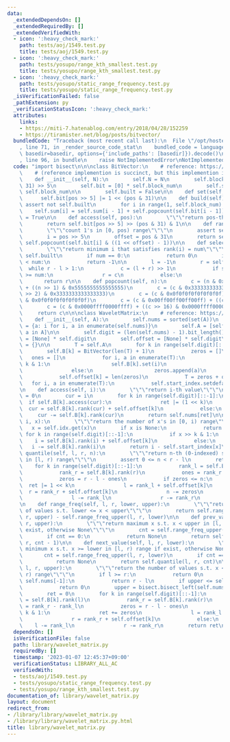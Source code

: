 ```yaml
---
data:
  _extendedDependsOn: []
  _extendedRequiredBy: []
  _extendedVerifiedWith:
  - icon: ':heavy_check_mark:'
    path: tests/aoj/1549.test.py
    title: tests/aoj/1549.test.py
  - icon: ':heavy_check_mark:'
    path: tests/yosupo/range_kth_smallest.test.py
    title: tests/yosupo/range_kth_smallest.test.py
  - icon: ':heavy_check_mark:'
    path: tests/yosupo/static_range_frequency.test.py
    title: tests/yosupo/static_range_frequency.test.py
  _isVerificationFailed: false
  _pathExtension: py
  _verificationStatusIcon: ':heavy_check_mark:'
  attributes:
    links:
    - https://miti-7.hatenablog.com/entry/2018/04/28/152259
    - https://tiramister.net/blog/posts/bitvector/
  bundledCode: "Traceback (most recent call last):\n  File \"/opt/hostedtoolcache/PyPy/3.7.13/x64/site-packages/onlinejudge_verify/documentation/build.py\"\
    , line 71, in _render_source_code_stat\n    bundled_code = language.bundle(stat.path,\
    \ basedir=basedir, options={'include_paths': [basedir]}).decode()\n  File \"/opt/hostedtoolcache/PyPy/3.7.13/x64/site-packages/onlinejudge_verify/languages/python.py\"\
    , line 96, in bundle\n    raise NotImplementedError\nNotImplementedError\n"
  code: "import bisect\n\n\nclass BitVector:\n    # reference: https://tiramister.net/blog/posts/bitvector/\n\
    \    # (reference implemention is succinct, but this implemention is not succinct.)\n\
    \    def __init__(self, N):\n        self.N = N\n        self.block_num = (N +\
    \ 31) >> 5\n        self.bit = [0] * self.block_num\n        self.sum = [0] *\
    \ self.block_num\n\n        self.built = False\n\n    def set(self, pos):\n  \
    \      self.bit[pos >> 5] |= 1 << (pos & 31)\n\n    def build(self):\n       \
    \ assert not self.built\n        for i in range(1, self.block_num):\n        \
    \    self.sum[i] = self.sum[i - 1] + self.popcount(self.bit[i - 1])\n        self.built\
    \ = True\n\n    def access(self, pos):\n        \"\"\"return pos-th bit\"\"\"\n\
    \        return self.bit[pos >> 5] >> (pos & 31) & 1\n\n    def rank(self, pos):\n\
    \        \"\"\"count 1's in [0, pos) range\"\"\"\n        assert self.built\n\
    \        i = pos >> 5\n        offset = pos & 31\n        return self.sum[i] +\
    \ self.popcount(self.bit[i] & ((1 << offset) - 1))\n\n    def select(self, num):\n\
    \        \"\"\"return minimum i that satisfies rank(i) = num\"\"\"\n        assert\
    \ self.built\n        if num == 0:\n            return 0\n        if self.rank(self.N)\
    \ < num:\n            return -1\n\n        l = -1\n        r = self.N\n      \
    \  while r - l > 1:\n            c = (l + r) >> 1\n            if self.rank(c)\
    \ >= num:\n                r = c\n            else:\n                l = c\n \
    \       return r\n\n    def popcount(self, n):\n        c = (n & 0x5555555555555555)\
    \ + ((n >> 1) & 0x5555555555555555)\n        c = (c & 0x3333333333333333) + ((c\
    \ >> 2) & 0x3333333333333333)\n        c = (c & 0x0f0f0f0f0f0f0f0f) + ((c >> 4)\
    \ & 0x0f0f0f0f0f0f0f0f)\n        c = (c & 0x00ff00ff00ff00ff) + ((c >> 8) & 0x00ff00ff00ff00ff)\n\
    \        c = (c & 0x0000ffff0000ffff) + ((c >> 16) & 0x0000ffff0000ffff)\n   \
    \     return c\n\n\nclass WaveletMatrix:\n    # reference: https://miti-7.hatenablog.com/entry/2018/04/28/152259\n\
    \    def __init__(self, A):\n        self.nums = sorted(set(A))\n        self.idx\
    \ = {a: i for i, a in enumerate(self.nums)}\n        self.A = [self.idx[a] for\
    \ a in A]\n\n        self.digit = (len(self.nums) - 1).bit_length()\n        self.B\
    \ = [None] * self.digit\n        self.offset = [None] * self.digit\n        self.start_index\
    \ = {}\n\n        T = self.A\n        for k in range(self.digit)[::-1]:\n    \
    \        self.B[k] = BitVector(len(T) + 1)\n            zeros = []\n         \
    \   ones = []\n            for i, a in enumerate(T):\n                if a >>\
    \ k & 1:\n                    self.B[k].set(i)\n                    ones.append(a)\n\
    \                else:\n                    zeros.append(a)\n            self.B[k].build()\n\
    \            self.offset[k] = len(zeros)\n            T = zeros + ones\n     \
    \   for i, a in enumerate(T):\n            self.start_index.setdefault(a, i)\n\
    \n    def access(self, i):\n        \"\"\"return i-th value\"\"\"\n        ret\
    \ = 0\n        cur = i\n        for k in range(self.digit)[::-1]:\n          \
    \  if self.B[k].access(cur):\n                ret |= (1 << k)\n              \
    \  cur = self.B[k].rank(cur) + self.offset[k]\n            else:\n           \
    \     cur -= self.B[k].rank(cur)\n        return self.nums[ret]\n\n    def rank(self,\
    \ i, x):\n        \"\"\"return the number of x's in [0, i) range\"\"\"\n     \
    \   x = self.idx.get(x)\n        if x is None:\n            return 0\n       \
    \ for k in range(self.digit)[::-1]:\n            if x >> k & 1:\n            \
    \    i = self.B[k].rank(i) + self.offset[k]\n            else:\n             \
    \   i -= self.B[k].rank(i)\n        return i - self.start_index[x]\n\n    def\
    \ quantile(self, l, r, n):\n        \"\"\"return n-th (0-indexed) smallest value\
    \ in [l, r) range\"\"\"\n        assert 0 <= n < r - l\n        ret = 0\n    \
    \    for k in range(self.digit)[::-1]:\n            rank_l = self.B[k].rank(l)\n\
    \            rank_r = self.B[k].rank(r)\n            ones = rank_r - rank_l\n\
    \            zeros = r - l - ones\n            if zeros <= n:\n              \
    \  ret |= 1 << k\n                l = rank_l + self.offset[k]\n              \
    \  r = rank_r + self.offset[k]\n                n -= zeros\n            else:\n\
    \                l -= rank_l\n                r -= rank_r\n        return self.nums[ret]\n\
    \n    def range_freq(self, l, r, lower, upper):\n        \"\"\"return the number\
    \ of values s.t. lower <= x < upper\"\"\"\n        return self.range_freq_upper(l,\
    \ r, upper) - self.range_freq_upper(l, r, lower)\n\n    def prev_value(self, l,\
    \ r, upper):\n        \"\"\"return maximum x s.t. x < upper in [l, r) range if\
    \ exist, otherwise None\"\"\"\n        cnt = self.range_freq_upper(l, r, upper)\n\
    \        if cnt == 0:\n            return None\n        return self.quantile(l,\
    \ r, cnt - 1)\n\n    def next_value(self, l, r, lower):\n        \"\"\"return\
    \ minimum x s.t. x >= lower in [l, r) range if exist, otherwise None\"\"\"\n \
    \       cnt = self.range_freq_upper(l, r, lower)\n        if cnt == r - l:\n \
    \           return None\n        return self.quantile(l, r, cnt)\n\n    def range_freq_upper(self,\
    \ l, r, upper):\n        \"\"\"return the number of values s.t. x < upper in [l,\
    \ r) range\"\"\"\n        if l >= r:\n            return 0\n        if upper >\
    \ self.nums[-1]:\n            return r - l\n        if upper <= self.nums[0]:\n\
    \            return 0\n        upper = bisect.bisect_left(self.nums, upper)\n\
    \        ret = 0\n        for k in range(self.digit)[::-1]:\n            rank_l\
    \ = self.B[k].rank(l)\n            rank_r = self.B[k].rank(r)\n            ones\
    \ = rank_r - rank_l\n            zeros = r - l - ones\n            if upper >>\
    \ k & 1:\n                ret += zeros\n                l = rank_l + self.offset[k]\n\
    \                r = rank_r + self.offset[k]\n            else:\n            \
    \    l -= rank_l\n                r -= rank_r\n        return ret\n"
  dependsOn: []
  isVerificationFile: false
  path: library/wavelet_matrix.py
  requiredBy: []
  timestamp: '2023-01-07 12:45:37+09:00'
  verificationStatus: LIBRARY_ALL_AC
  verifiedWith:
  - tests/aoj/1549.test.py
  - tests/yosupo/static_range_frequency.test.py
  - tests/yosupo/range_kth_smallest.test.py
documentation_of: library/wavelet_matrix.py
layout: document
redirect_from:
- /library/library/wavelet_matrix.py
- /library/library/wavelet_matrix.py.html
title: library/wavelet_matrix.py
---
```

